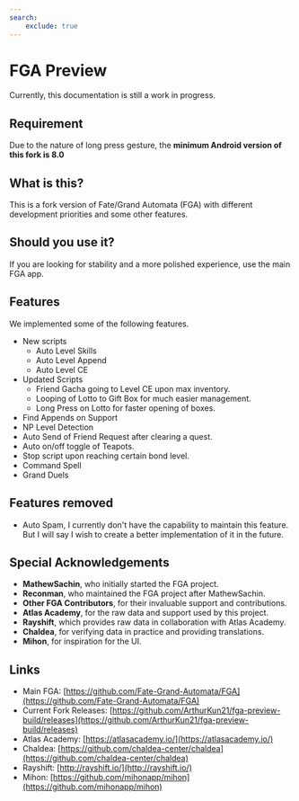 ```yaml
---
search:
    exclude: true
---
```


# FGA Preview

Currently, this documentation is still a work in progress.

## Requirement

Due to the nature of long press gesture, the **minimum Android version of this fork is 8.0**

## What is this?

This is a fork version of Fate/Grand Automata (FGA) with different development priorities and some other features.

## Should you use it?

If you are looking for stability and a more polished experience, use the main FGA app.

## Features

We implemented some of the following features.

- New scripts
    - Auto Level Skills
    - Auto Level Append
    - Auto Level CE
- Updated Scripts
    - Friend Gacha going to Level CE upon max inventory.
    - Looping of Lotto to Gift Box for much easier management.
    - Long Press on Lotto for faster opening of boxes.
- Find Appends on Support
- NP Level Detection
- Auto Send of Friend Request after clearing a quest.
- Auto on/off toggle of Teapots.
- Stop script upon reaching certain bond level.
- Command Spell
- Grand Duels

## Features removed

- Auto Spam, I currently don't have the capability to maintain this feature. But I will say I wish to create a better implementation of it in the future.

## Special Acknowledgements

- **MathewSachin**, who initially started the FGA project.
- **Reconman**, who maintained the FGA project after MathewSachin.
- **Other FGA Contributors**, for their invaluable support and contributions.
- **Atlas Academy**, for the raw data and support used by this project.
- **Rayshift**, which provides raw data in collaboration with Atlas Academy.
- **Chaldea**, for verifying data in practice and providing translations.
- **Mihon**, for inspiration for the UI.

## Links

- Main FGA: [https://github.com/Fate-Grand-Automata/FGA](https://github.com/Fate-Grand-Automata/FGA)
- Current Fork Releases: [https://github.com/ArthurKun21/fga-preview-build/releases](https://github.com/ArthurKun21/fga-preview-build/releases)
- Atlas Academy: [https://atlasacademy.io/](https://atlasacademy.io/)
- Chaldea: [https://github.com/chaldea-center/chaldea](https://github.com/chaldea-center/chaldea)
- Rayshift: [http://rayshift.io/](http://rayshift.io/)
- Mihon: [https://github.com/mihonapp/mihon](https://github.com/mihonapp/mihon)
